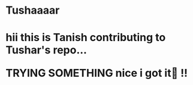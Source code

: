 <h1>Tushaaaar<h1/>
hii this is Tanish contributing to Tushar's repo...

TRYING SOMETHING nice i got it🍆 !!
